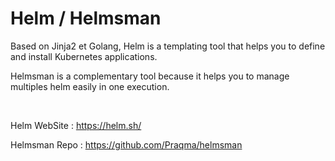 # Helm / Helmsman

Based on Jinja2 et Golang, Helm is a templating tool that helps you to define and install Kubernetes applications.

Helmsman is a complementary tool because it helps you to manage multiples helm easily in one execution.

<br/>

Helm WebSite : https://helm.sh/

Helmsman Repo : https://github.com/Praqma/helmsman